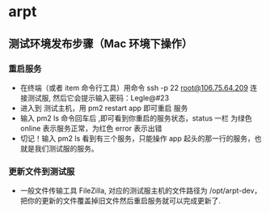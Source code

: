 # arpt
## 测试环境发布步骤（Mac 环境下操作）

### 重启服务
* 在终端（或者 item 命令行工具）用命令 ssh -p 22 root@106.75.64.209 连接测试服, 然后它会提示输入密码：Legle@#23
* 进入到 测试主机，用 pm2 restart app 即可重启 服务
* 输入 pm2 ls 命令回车后 ,即可看到你重启的服务状态，status 一栏 为绿色 online 表示服务正常，为红色 error 表示出错
* 切记！输入 pm2 ls 看到有三个服务，只能操作 app 起头的那一行的服务，也就是我们测试服的服务。

### 更新文件到测试服
* 一般文件传输工具 FileZilla, 对应的测试服主机的文件路径为 /opt/arpt-dev，把你的更新的文件覆盖掉旧文件然后重启服务就可以完成更新了.
